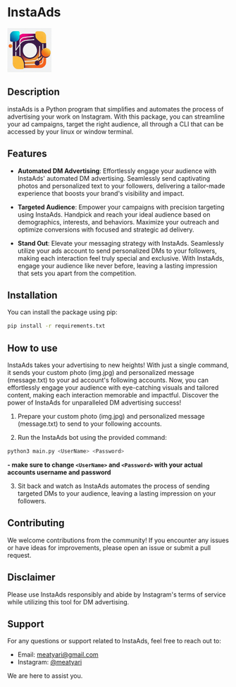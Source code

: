# InstaAds

<img src="./readme_imgs/instaAds.jpeg" width="100px">

## Description

instaAds is a Python program that simplifies and automates the process of advertising your work on Instagram. With this package, you can streamline your ad campaigns, target the right audience, all through a CLI that can be accessed by your linux or window terminal.

## Features

- **Automated DM Advertising**: Effortlessly engage your audience with InstaAds' automated DM advertising. Seamlessly send captivating photos and personalized text to your followers, delivering a tailor-made experience that boosts your brand's visibility and impact.

- **Targeted Audience**: Empower your campaigns with precision targeting using InstaAds. Handpick and reach your ideal audience based on demographics, interests, and behaviors. Maximize your outreach and optimize conversions with focused and strategic ad delivery.

- **Stand Out**: Elevate your messaging strategy with InstaAds. Seamlessly utilize your ads account to send personalized DMs to your followers, making each interaction feel truly special and exclusive. With InstaAds, engage your audience like never before, leaving a lasting impression that sets you apart from the competition.

## Installation

You can install the package using pip:

```bash
pip install -r requirements.txt
```

## How to use

InstaAds takes your advertising to new heights! With just a single command, it sends your custom photo (img.jpg) and personalized message (message.txt) to your ad account's following accounts. Now, you can effortlessly engage your audience with eye-catching visuals and tailored content, making each interaction memorable and impactful. Discover the power of InstaAds for unparalleled DM advertising success!

1. Prepare your custom photo (img.jpg) and personalized message (message.txt) to send to your following accounts.


4. Run the InstaAds bot using the provided command:

```bash
python3 main.py <UserName> <Password>
```

**- make sure to change `<UserName>` and `<Password>` with your actual accounts username and password**

3. Sit back and watch as InstaAds automates the process of sending targeted DMs to your audience, leaving a lasting impression on your followers.

## Contributing

We welcome contributions from the community! If you encounter any issues or have ideas for improvements, please open an issue or submit a pull request.

## Disclaimer

Please use InstaAds responsibly and abide by Instagram's terms of service while utilizing this tool for DM advertising.

## Support

For any questions or support related to InstaAds, feel free to reach out to:

- Email: [meatyari@gmail.com](mailto:meatyari@gmail.com)
- Instagram: [@meatyari](https://www.instagram.com/meatyari/)

We are here to assist you.
